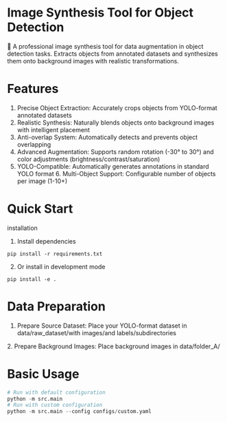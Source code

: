 
# Image Synthesis Tool for Object Detection

🚀 A professional image synthesis tool for data augmentation in object detection tasks. Extracts objects from annotated datasets and synthesizes them onto background images with realistic transformations.


# Features

1. ​​Precise Object Extraction​​: Accurately crops objects from YOLO-format annotated datasets
2. ​​Realistic Synthesis​​: Naturally blends objects onto background images with intelligent placement
3. ​​Anti-overlap System​​: Automatically detects and prevents object overlapping
4. ​​Advanced Augmentation​​: Supports random rotation (-30° to 30°) and color adjustments (brightness/contrast/saturation)
5. ​​YOLO-Compatible​​: Automatically generates annotations in standard YOLO format
​​6. Multi-Object Support​​: Configurable number of objects per image (1-10+)



# Quick Start
installation

1. Install dependencies

`pip install -r requirements.txt`


2. Or install in development mode

`pip install -e .`



# Data Preparation
1. ​​Prepare Source Dataset​​: Place your YOLO-format dataset in data/raw_dataset/with images/and labels/subdirectories  

2.​​ Prepare Background Images​​: Place background images in data/folder_A/  

# Basic Usage
```python
# Run with default configuration
python -m src.main
# Run with custom configuration
python -m src.main --config configs/custom.yaml
```
